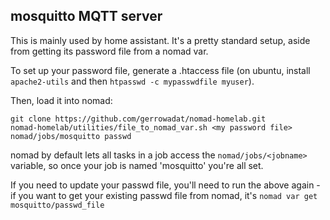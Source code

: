 mosquitto MQTT server
---------------------

This is mainly used by home assistant. It's a pretty standard setup, aside from getting its password file from a nomad var.

To set up your password file, generate a .htaccess file (on ubuntu, install `apache2-utils` and then `htpasswd -c mypasswdfile myuser`).

Then, load it into nomad:

```
git clone https://github.com/gerrowadat/nomad-homelab.git
nomad-homelab/utilities/file_to_nomad_var.sh <my password file> nomad/jobs/mosquitto passwd
```

nomad by default lets all tasks in a job access the `nomad/jobs/<jobname>` variable, so once your job is named 'mosquitto' you're all set.

If you need to update your passwd file, you'll need to run the above again - if you want to get your existing passwd file from nomad, it's `nomad var get mosquitto/passwd_file` 
